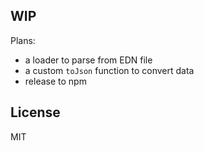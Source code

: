 
WIP
----

Plans:

* a loader to parse from EDN file
* a custom `toJson` function to convert data
* release to npm

## License

MIT
